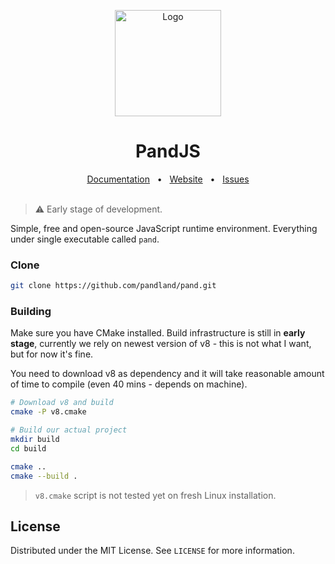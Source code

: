 <p align="center">
  <a href="https://pandland.github.io"><img src="https://github.com/user-attachments/assets/40c000fa-26b2-425d-98d0-ad68d3026b0e" alt="Logo" height=170></a>
</p>

<h1 align="center">PandJS</h1>

<div align="center">
  <a href="https://github.com/pandland/pand/tree/main/docs">Documentation</a>
  <span>&nbsp;&nbsp;•&nbsp;&nbsp;</span>
  <a href="https://pandland.github.io">Website</a>
  <span>&nbsp;&nbsp;•&nbsp;&nbsp;</span>
  <a href="https://github.com/pandland/pand/issues/new">Issues</a>
  <br />
  <br />
</div>

> ⚠️ Early stage of development.

Simple, free and open-source JavaScript runtime environment. Everything under single executable called `pand`.

### Clone

```sh
git clone https://github.com/pandland/pand.git
```

### Building

Make sure you have CMake installed. Build infrastructure is still in **early stage**, currently we rely on newest version of v8 - this is not what I want, but for now it's fine.

You need to download v8 as dependency and it will take reasonable amount of time to compile (even 40 mins - depends on machine).


```sh
# Download v8 and build
cmake -P v8.cmake

# Build our actual project
mkdir build
cd build

cmake ..
cmake --build .
```

> `v8.cmake` script is not tested yet on fresh Linux installation.

## License

Distributed under the MIT License. See `LICENSE` for more information.
